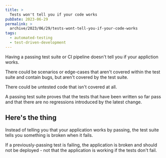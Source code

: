 ```yaml
---
title: >
  Tests won't tell you if your code works
pubDate: 2023-06-29
permalink: >
  archive/2023/06/29/tests-wont-tell-you-if-your-code-works
tags:
  - automated-testing
  - test-driven-development
---
```


Having a passing test suite or CI pipeline doesn't tell you if your appliction works.

There could be scenarios or edge-cases that aren't covered within the test suite and contain bugs, but aren't covered by the test suite.

There could be untested code that isn't covered at all.

A passing test suite proves that the tests that have been written so far pass and that there are no regressions introduced by the latest change.

## Here's the thing

Instead of telling you that your application works by passing, the test suite tells you something is broken when it fails.

If a previously-passing test is failing, the application is broken and should not be deployed - not that the application is working if the tests don't fail.
